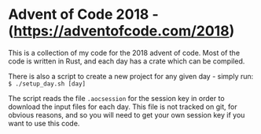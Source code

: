 # Advent of Code 2018 - (https://adventofcode.com/2018)
This is a collection of my code for the 2018 advent of code. Most of the code is written in Rust, and each day has a crate which can be compiled. 

There is also a script to create a new project for any given day - simply run:
<br>`$ ./setup_day.sh [day]`

The script reads the file `.aocsession` for the session key in order to download the input files for each day. This file is not tracked on git, for obvious reasons, and so you will need to get your own session key if you want to use this code.
